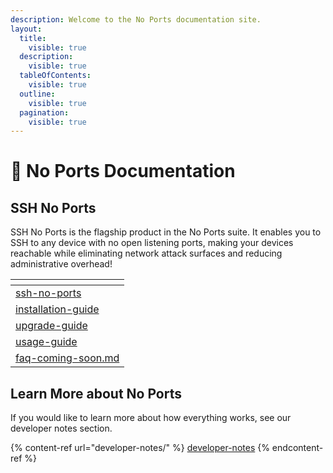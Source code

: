 ```yaml
---
description: Welcome to the No Ports documentation site.
layout:
  title:
    visible: true
  description:
    visible: true
  tableOfContents:
    visible: true
  outline:
    visible: true
  pagination:
    visible: true
---
```


# 🚫 No Ports Documentation

## SSH No Ports

SSH No Ports is the flagship product in the No Ports suite. It enables you to SSH to any device with no open listening ports, making your devices reachable while eliminating network attack surfaces and reducing administrative overhead!

<table data-view="cards"><thead><tr><th data-card-target data-type="content-ref"></th></tr></thead><tbody><tr><td><a href="ssh-no-ports/">ssh-no-ports</a></td></tr><tr><td><a href="ssh-no-ports/guides/installation-guide/">installation-guide</a></td></tr><tr><td><a href="ssh-no-ports/guides/upgrade-guide/">upgrade-guide</a></td></tr><tr><td><a href="ssh-no-ports/guides/usage-guide/">usage-guide</a></td></tr><tr><td><a href="ssh-no-ports/faq-coming-soon.md">faq-coming-soon.md</a></td></tr></tbody></table>

## Learn More about No Ports

If you would like to learn more about how everything works, see our developer notes section.

{% content-ref url="developer-notes/" %}
[developer-notes](developer-notes/)
{% endcontent-ref %}
